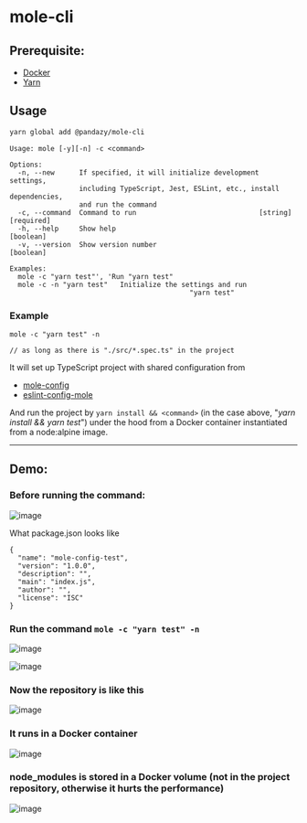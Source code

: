 # mole-cli

## Prerequisite:

-   [Docker](https://www.docker.com/)
-   [Yarn](https://yarnpkg.com/)

## Usage

```bash
yarn global add @pandazy/mole-cli
```


```
Usage: mole [-y][-n] -c <command>

Options:
  -n, --new      If specified, it will initialize development settings,
                 including TypeScript, Jest, ESLint, etc., install dependencies,
                 and run the command
  -c, --command  Command to run                              [string] [required]
  -h, --help     Show help                                             [boolean]
  -v, --version  Show version number                                   [boolean]

Examples:
  mole -c "yarn test"', 'Run "yarn test"
  mole -c -n "yarn test"   Initialize the settings and run
                                            "yarn test"
```

### Example

```
mole -c "yarn test" -n

// as long as there is "./src/*.spec.ts" in the project
```

It will set up TypeScript project with shared configuration from

-   [mole-config](https://github.com/pandazy/mole-config)
-   [eslint-config-mole](https://github.com/pandazy/eslint-config-mole)

And run the project by `yarn install && <command>` (in the case above, "_yarn install && yarn test_") under the hood
from a Docker container instantiated from a node:alpine image.

---

## Demo:

### Before running the command:

![image](https://user-images.githubusercontent.com/519653/221444157-5d1f0966-92a8-41b4-8f1b-3c74fcf3246f.png)

What package.json looks like

```
{
  "name": "mole-config-test",
  "version": "1.0.0",
  "description": "",
  "main": "index.js",
  "author": "",
  "license": "ISC"
}
```

### Run the command `mole -c "yarn test" -n`

![image](https://user-images.githubusercontent.com/519653/221911842-0b14e64d-0833-4ef9-9bd6-9d0d5fab8a03.png)

![image](https://user-images.githubusercontent.com/519653/221444588-b613b965-cb40-4db3-a2b9-fe9c708e1cf2.png)

### Now the repository is like this

![image](https://user-images.githubusercontent.com/519653/221912103-952ff392-a8ec-4c53-a1ce-2844eb50530b.png)

### It runs in a Docker container

![image](https://user-images.githubusercontent.com/519653/221912714-22fe438c-c7f1-437f-be0e-7d21ac5d7cf1.png)

### node_modules is stored in a Docker volume (not in the project repository, otherwise it hurts the performance)

![image](https://user-images.githubusercontent.com/519653/221912221-08915c56-9292-4507-8488-60ff251c4417.png)
